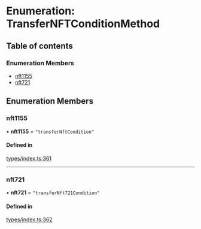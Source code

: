# Enumeration: TransferNFTConditionMethod

## Table of contents

### Enumeration Members

- [nft1155](TransferNFTConditionMethod.md#nft1155)
- [nft721](TransferNFTConditionMethod.md#nft721)

## Enumeration Members

### nft1155

• **nft1155** = ``"transferNftCondition"``

#### Defined in

[types/index.ts:361](https://github.com/nevermined-io/react-components/blob/b3fb28e/catalog/src/types/index.ts#L361)

___

### nft721

• **nft721** = ``"transferNft721Condition"``

#### Defined in

[types/index.ts:362](https://github.com/nevermined-io/react-components/blob/b3fb28e/catalog/src/types/index.ts#L362)
